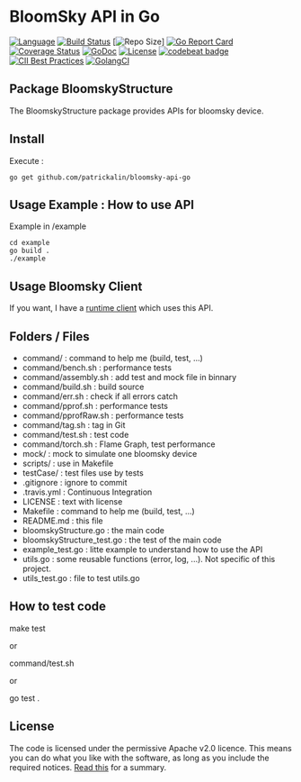 # BloomSky API in Go

[![Language](https://img.shields.io/badge/Language-Go-blue.svg)](https://golang.org/)
[![Build Status](https://travis-ci.org/patrickalin/bloomsky-api-go.svg?branch=master)](https://travis-ci.org/patrickalin/bloomsky-api-go)
[![Repo Size](https://img.shields.io/github/repo-size/patrickalin/bloomsky-api-go.svg)]
[![Go Report Card](https://goreportcard.com/badge/github.com/patrickalin/bloomsky-api-go)](https://goreportcard.com/report/github.com/patrickalin/bloomsky-api-go)
[![Coverage Status](https://coveralls.io/repos/github/patrickalin/bloomsky-api-go/badge.svg)](https://coveralls.io/github/patrickalin/bloomsky-api-go)
[![GoDoc](http://godoc.org/github.com/patrickalin/bloomsky-api-go?status.svg)](http://godoc.org/github.com/patrickalin/bloomsky-api-go)
[![License](https://img.shields.io/badge/License-Apache%202.0-blue.svg)](https://opensource.org/licenses/Apache-2.0)
[![codebeat badge](https://codebeat.co/badges/f5a781ee-a438-40b7-b372-435401912239)](https://codebeat.co/projects/github-com-patrickalin-bloomsky-api-go-master)
[![CII Best Practices](https://bestpractices.coreinfrastructure.org/projects/2886/badge)](https://bestpractices.coreinfrastructure.org/projects/2886)
[![GolangCI](https://golangci.com/badges/github.com/golangci/golangci-lint.svg)](https://golangci.com)

## Package BloomskyStructure

The BloomskyStructure package provides APIs for bloomsky device.

## Install

Execute :

    go get github.com/patrickalin/bloomsky-api-go

## Usage Example : How to use API

Example in /example

    cd example
    go build .
    ./example

## Usage Bloomsky Client

If you want, I have a [runtime client](https://github.com/patrickalin/bloomsky-client-go) which uses this API.

## Folders / Files

* command/ : command to help me (build, test, ...)
* command/bench.sh : performance tests
* command/assembly.sh : add test and mock file in binnary
* command/build.sh : build source
* command/err.sh : check if all errors catch
* command/pprof.sh : performance tests
* command/pprofRaw.sh : performance tests
* command/tag.sh : tag in Git
* command/test.sh : test code
* command/torch.sh : Flame Graph, test performance
* mock/ : mock to simulate one bloomsky device
* scripts/ : use in Makefile
* testCase/ : test files use by tests
* .gitignore : ignore to commit
* .travis.yml : Continuous Integration
* LICENSE : text with license
* Makefile : command to help me (build, test, ...)
* README.md : this file
* bloomskyStructure.go : the main code
* bloomskyStructure_test.go : the test of the main code
* example_test.go : litte example to understand how to use the API
* utils.go : some reusable functions (error, log, ...). Not specific of this project.
* utils_test.go : file to test utils.go



## How to test code

make test

or

command/test.sh

or

go test .

## License

The code is licensed under the permissive Apache v2.0 licence. This means you can do what you like with the software, as long as you include the required notices. [Read this](https://tldrlegal.com/license/apache-license-2.0-(apache-2.0)) for a summary.
